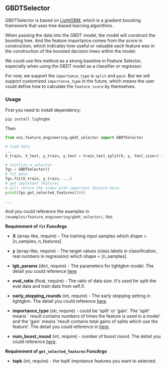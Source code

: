 ## GBDTSelector

GBDTSelector is based on [LightGBM](https://github.com/microsoft/LightGBM), which is a gradient boosting framework that uses tree-based learning algorithms.

When passing the data into the GBDT model, the model will construct the boosting tree. And the feature importance comes from the score in construction, which indicates how useful or valuable each feature was in the construction of the boosted decision trees within the model.

We could use this method as a strong baseline in Feature Selector, especially when using the GBDT model as a classifier or regressor.

For now, we support the `importance_type` is `split` and `gain`. But we will support customized `importance_type` in the future, which means the user could define how to calculate the `feature score` by themselves.

### Usage

First you need to install dependency:

```
pip install lightgbm
```

Then

```python
from nni.feature_engineering.gbdt_selector import GBDTSelector

# load data
...
X_train, X_test, y_train, y_test = train_test_split(X, y, test_size=0.33, random_state=42)

# initlize a selector
fgs = GBDTSelector()
# fit data
fgs.fit(X_train, y_train, ...)
# get improtant features
# will return the index with important feature here.
print(fgs.get_selected_features(10))

...
```

And you could reference the examples in `/examples/feature_engineering/gbdt_selector/`, too.


**Requirement of `fit` FuncArgs**

* **X** (array-like, require) - The training input samples which shape = [n_samples, n_features]

* **y** (array-like, require) - The target values (class labels in classification, real numbers in regression) which shape = [n_samples].

* **lgb_params** (dict, require) - The parameters for lightgbm model. The detail you could reference [here](https://lightgbm.readthedocs.io/en/latest/Parameters.html)

* **eval_ratio** (float, require) - The ratio of data size. It's used for split the eval data and train data from self.X.

* **early_stopping_rounds** (int, require) - The early stopping setting in lightgbm. The detail you could reference [here](https://lightgbm.readthedocs.io/en/latest/Parameters.html).

* **importance_type** (str, require) - could be 'split' or 'gain'. The 'split' means ' result contains numbers of times the feature is used in a model' and the 'gain' means 'result contains total gains of splits which use the feature'. The detail you could reference in [here](https://lightgbm.readthedocs.io/en/latest/pythonapi/lightgbm.Booster.html#lightgbm.Booster.feature_importance).

* **num_boost_round** (int, require) - number of boost round. The detail you could reference [here](https://lightgbm.readthedocs.io/en/latest/pythonapi/lightgbm.train.html#lightgbm.train).

**Requirement of `get_selected_features` FuncArgs**

* **topk** (int, require) - the topK impotance features you want to selected.

